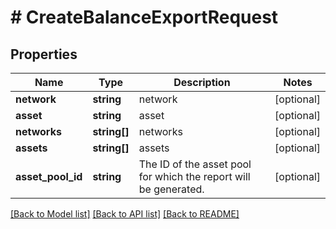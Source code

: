 # # CreateBalanceExportRequest

## Properties

Name | Type | Description | Notes
------------ | ------------- | ------------- | -------------
**network** | **string** | network | [optional]
**asset** | **string** | asset | [optional]
**networks** | **string[]** | networks | [optional]
**assets** | **string[]** | assets | [optional]
**asset_pool_id** | **string** | The ID of the asset pool for which the report will be generated. | [optional]

[[Back to Model list]](../../README.md#models) [[Back to API list]](../../README.md#endpoints) [[Back to README]](../../README.md)
